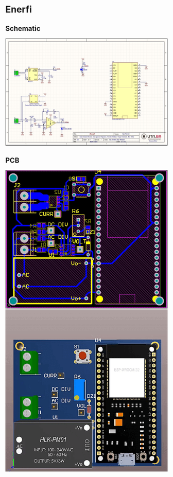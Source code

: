 # Enerfi

## Schematic
![schematic](https://github.com/nmahnic/Enerfi-PCB/blob/master/img/SCH.jpeg)

## PCB
![PCB](https://github.com/nmahnic/Enerfi-PCB/blob/master/img/PCB.jpeg)
![PCB animated](https://github.com/nmahnic/Enerfi-PCB/blob/master/img/PCB_video.gif)

